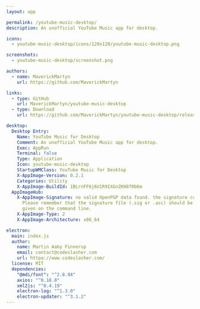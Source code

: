 ```yaml
---
layout: app

permalink: /youtube-music-desktop/
description: An unofficial YouTube Music app for desktop.

icons:
  - youtube-music-desktop/icons/128x128/youtube-music-desktop.png

screenshots:
  - youtube-music-desktop/screenshot.png

authors:
  - name: MaverickMartyn
    url: https://github.com/MaverickMartyn

links:
  - type: GitHub
    url: MaverickMartyn/youtube-music-desktop
  - type: Download
    url: https://github.com/MaverickMartyn/youtube-music-desktop/releases

desktop:
  Desktop Entry:
    Name: YouTube Music for Desktop
    Comment: An unofficial YouTube Music app for desktop.
    Exec: AppRun
    Terminal: false
    Type: Application
    Icon: youtube-music-desktop
    StartupWMClass: YouTube Music for Desktop
    X-AppImage-Version: 0.2.1
    Categories: Utility
    X-AppImage-BuildId: 1BLrnFF6j6U1R9IXGnZKH870b6m
  AppImageHub:
    X-AppImage-Signature: no valid OpenPGP data found. the signature could not be verified.
      Please remember that the signature file (.sig or .asc) should be the first file
      given on the command line.
    X-AppImage-Type: 2
    X-AppImage-Architecture: x86_64

electron:
  main: index.js
  author:
    name: Martin Aaby Finnerup
    email: contact@codeslasher.com
    url: httpa://www.codeslasher.com/
  license: MIT
  dependencies:
    "@mdi/font": "^2.8.94"
    axios: "^0.18.0"
    xml2js: "^0.4.19"
    electron-log: "^1.3.0"
    electron-updater: "^3.1.2"
---
```

